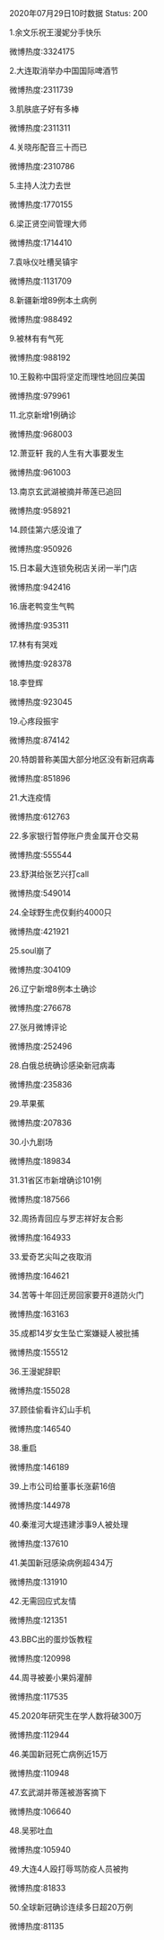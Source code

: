 2020年07月29日10时数据
Status: 200

1.余文乐祝王漫妮分手快乐

微博热度:3324175

2.大连取消举办中国国际啤酒节

微博热度:2311739

3.肌肤底子好有多棒

微博热度:2311311

4.关晓彤配音三十而已

微博热度:2310786

5.主持人沈力去世

微博热度:1770155

6.梁正贤空间管理大师

微博热度:1714410

7.袁咏仪吐槽吴镇宇

微博热度:1131709

8.新疆新增89例本土病例

微博热度:988492

9.被林有有气死

微博热度:988192

10.王毅称中国将坚定而理性地回应美国

微博热度:979961

11.北京新增1例确诊

微博热度:968003

12.萧亚轩 我的人生有大事要发生

微博热度:961003

13.南京玄武湖被摘并蒂莲已追回

微博热度:958921

14.顾佳第六感没谁了

微博热度:950926

15.日本最大连锁免税店关闭一半门店

微博热度:942416

16.唐老鸭变生气鸭

微博热度:935311

17.林有有哭戏

微博热度:928378

18.李登辉

微博热度:923045

19.心疼段振宇

微博热度:874142

20.特朗普称美国大部分地区没有新冠病毒

微博热度:851896

21.大连疫情

微博热度:612763

22.多家银行暂停账户贵金属开仓交易

微博热度:555544

23.舒淇给张艺兴打call

微博热度:549014

24.全球野生虎仅剩约4000只

微博热度:421921

25.soul崩了

微博热度:304109

26.辽宁新增8例本土确诊

微博热度:276678

27.张月微博评论

微博热度:252496

28.白俄总统确诊感染新冠病毒

微博热度:235836

29.苹果蕉

微博热度:207836

30.小九剧场

微博热度:189834

31.31省区市新增确诊101例

微博热度:187566

32.周扬青回应与罗志祥好友合影

微博热度:164933

33.爱奇艺尖叫之夜取消

微博热度:164621

34.苦等十年回迁房回家要开8道防火门

微博热度:163163

35.成都14岁女生坠亡案嫌疑人被批捕

微博热度:155512

36.王漫妮辞职

微博热度:155028

37.顾佳偷看许幻山手机

微博热度:146540

38.重启

微博热度:146189

39.上市公司给董事长涨薪16倍

微博热度:144978

40.秦淮河大堤违建涉事9人被处理

微博热度:137610

41.美国新冠感染病例超434万

微博热度:131910

42.无需回应式友情

微博热度:121351

43.BBC出的蛋炒饭教程

微博热度:120998

44.周寻被姜小果妈灌醉

微博热度:117535

45.2020年研究生在学人数将破300万

微博热度:112944

46.美国新冠死亡病例近15万

微博热度:110948

47.玄武湖并蒂莲被游客摘下

微博热度:106640

48.吴邪吐血

微博热度:105940

49.大连4人殴打辱骂防疫人员被拘

微博热度:81833

50.全球新冠确诊连续多日超20万例

微博热度:81135

